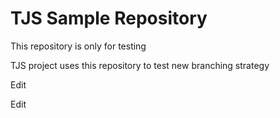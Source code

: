 # TJS Sample Repository

This repository is only for testing

TJS project uses this repository to test new branching strategy

Edit

Edit